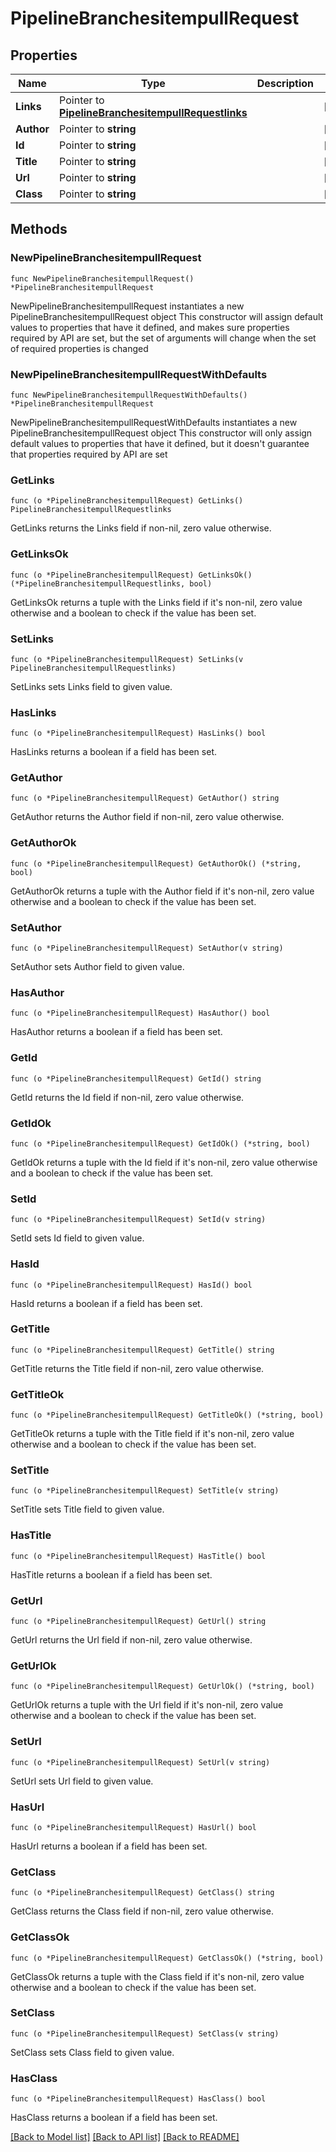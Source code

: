 # PipelineBranchesitempullRequest

## Properties

Name | Type | Description | Notes
------------ | ------------- | ------------- | -------------
**Links** | Pointer to [**PipelineBranchesitempullRequestlinks**](PipelineBranchesitempullRequestlinks.md) |  | [optional] 
**Author** | Pointer to **string** |  | [optional] 
**Id** | Pointer to **string** |  | [optional] 
**Title** | Pointer to **string** |  | [optional] 
**Url** | Pointer to **string** |  | [optional] 
**Class** | Pointer to **string** |  | [optional] 

## Methods

### NewPipelineBranchesitempullRequest

`func NewPipelineBranchesitempullRequest() *PipelineBranchesitempullRequest`

NewPipelineBranchesitempullRequest instantiates a new PipelineBranchesitempullRequest object
This constructor will assign default values to properties that have it defined,
and makes sure properties required by API are set, but the set of arguments
will change when the set of required properties is changed

### NewPipelineBranchesitempullRequestWithDefaults

`func NewPipelineBranchesitempullRequestWithDefaults() *PipelineBranchesitempullRequest`

NewPipelineBranchesitempullRequestWithDefaults instantiates a new PipelineBranchesitempullRequest object
This constructor will only assign default values to properties that have it defined,
but it doesn't guarantee that properties required by API are set

### GetLinks

`func (o *PipelineBranchesitempullRequest) GetLinks() PipelineBranchesitempullRequestlinks`

GetLinks returns the Links field if non-nil, zero value otherwise.

### GetLinksOk

`func (o *PipelineBranchesitempullRequest) GetLinksOk() (*PipelineBranchesitempullRequestlinks, bool)`

GetLinksOk returns a tuple with the Links field if it's non-nil, zero value otherwise
and a boolean to check if the value has been set.

### SetLinks

`func (o *PipelineBranchesitempullRequest) SetLinks(v PipelineBranchesitempullRequestlinks)`

SetLinks sets Links field to given value.

### HasLinks

`func (o *PipelineBranchesitempullRequest) HasLinks() bool`

HasLinks returns a boolean if a field has been set.

### GetAuthor

`func (o *PipelineBranchesitempullRequest) GetAuthor() string`

GetAuthor returns the Author field if non-nil, zero value otherwise.

### GetAuthorOk

`func (o *PipelineBranchesitempullRequest) GetAuthorOk() (*string, bool)`

GetAuthorOk returns a tuple with the Author field if it's non-nil, zero value otherwise
and a boolean to check if the value has been set.

### SetAuthor

`func (o *PipelineBranchesitempullRequest) SetAuthor(v string)`

SetAuthor sets Author field to given value.

### HasAuthor

`func (o *PipelineBranchesitempullRequest) HasAuthor() bool`

HasAuthor returns a boolean if a field has been set.

### GetId

`func (o *PipelineBranchesitempullRequest) GetId() string`

GetId returns the Id field if non-nil, zero value otherwise.

### GetIdOk

`func (o *PipelineBranchesitempullRequest) GetIdOk() (*string, bool)`

GetIdOk returns a tuple with the Id field if it's non-nil, zero value otherwise
and a boolean to check if the value has been set.

### SetId

`func (o *PipelineBranchesitempullRequest) SetId(v string)`

SetId sets Id field to given value.

### HasId

`func (o *PipelineBranchesitempullRequest) HasId() bool`

HasId returns a boolean if a field has been set.

### GetTitle

`func (o *PipelineBranchesitempullRequest) GetTitle() string`

GetTitle returns the Title field if non-nil, zero value otherwise.

### GetTitleOk

`func (o *PipelineBranchesitempullRequest) GetTitleOk() (*string, bool)`

GetTitleOk returns a tuple with the Title field if it's non-nil, zero value otherwise
and a boolean to check if the value has been set.

### SetTitle

`func (o *PipelineBranchesitempullRequest) SetTitle(v string)`

SetTitle sets Title field to given value.

### HasTitle

`func (o *PipelineBranchesitempullRequest) HasTitle() bool`

HasTitle returns a boolean if a field has been set.

### GetUrl

`func (o *PipelineBranchesitempullRequest) GetUrl() string`

GetUrl returns the Url field if non-nil, zero value otherwise.

### GetUrlOk

`func (o *PipelineBranchesitempullRequest) GetUrlOk() (*string, bool)`

GetUrlOk returns a tuple with the Url field if it's non-nil, zero value otherwise
and a boolean to check if the value has been set.

### SetUrl

`func (o *PipelineBranchesitempullRequest) SetUrl(v string)`

SetUrl sets Url field to given value.

### HasUrl

`func (o *PipelineBranchesitempullRequest) HasUrl() bool`

HasUrl returns a boolean if a field has been set.

### GetClass

`func (o *PipelineBranchesitempullRequest) GetClass() string`

GetClass returns the Class field if non-nil, zero value otherwise.

### GetClassOk

`func (o *PipelineBranchesitempullRequest) GetClassOk() (*string, bool)`

GetClassOk returns a tuple with the Class field if it's non-nil, zero value otherwise
and a boolean to check if the value has been set.

### SetClass

`func (o *PipelineBranchesitempullRequest) SetClass(v string)`

SetClass sets Class field to given value.

### HasClass

`func (o *PipelineBranchesitempullRequest) HasClass() bool`

HasClass returns a boolean if a field has been set.


[[Back to Model list]](../README.md#documentation-for-models) [[Back to API list]](../README.md#documentation-for-api-endpoints) [[Back to README]](../README.md)


